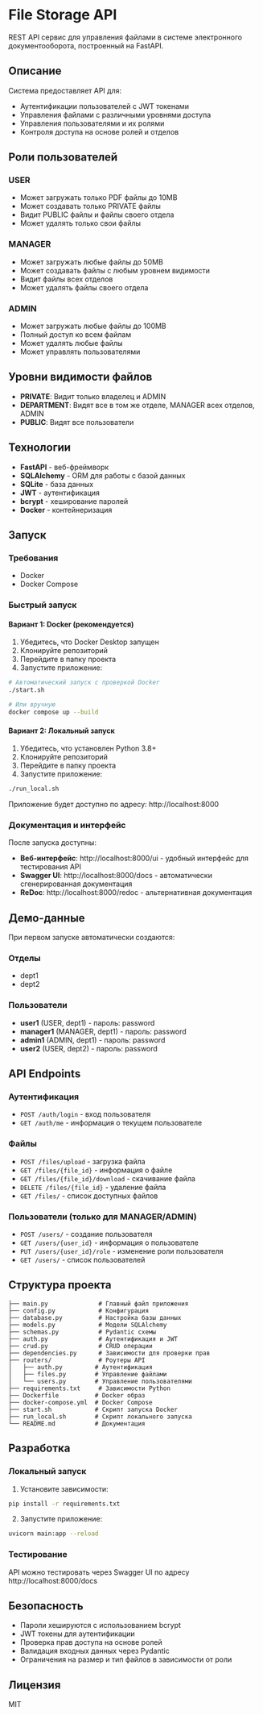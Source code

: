 # File Storage API

REST API сервис для управления файлами в системе электронного документооборота, построенный на FastAPI.

## Описание

Система предоставляет API для:
- Аутентификации пользователей с JWT токенами
- Управления файлами с различными уровнями доступа
- Управления пользователями и их ролями
- Контроля доступа на основе ролей и отделов

## Роли пользователей

### USER
- Может загружать только PDF файлы до 10MB
- Может создавать только PRIVATE файлы
- Видит PUBLIC файлы и файлы своего отдела
- Может удалять только свои файлы

### MANAGER
- Может загружать любые файлы до 50MB
- Может создавать файлы с любым уровнем видимости
- Видит файлы всех отделов
- Может удалять файлы своего отдела

### ADMIN
- Может загружать любые файлы до 100MB
- Полный доступ ко всем файлам
- Может удалять любые файлы
- Может управлять пользователями

## Уровни видимости файлов

- **PRIVATE**: Видит только владелец и ADMIN
- **DEPARTMENT**: Видят все в том же отделе, MANAGER всех отделов, ADMIN
- **PUBLIC**: Видят все пользователи

## Технологии

- **FastAPI** - веб-фреймворк
- **SQLAlchemy** - ORM для работы с базой данных
- **SQLite** - база данных
- **JWT** - аутентификация
- **bcrypt** - хеширование паролей
- **Docker** - контейнеризация

## Запуск

### Требования

- Docker
- Docker Compose

### Быстрый запуск

#### Вариант 1: Docker (рекомендуется)

1. Убедитесь, что Docker Desktop запущен
2. Клонируйте репозиторий
3. Перейдите в папку проекта
4. Запустите приложение:

```bash
# Автоматический запуск с проверкой Docker
./start.sh

# Или вручную
docker compose up --build
```

#### Вариант 2: Локальный запуск

1. Убедитесь, что установлен Python 3.8+
2. Клонируйте репозиторий
3. Перейдите в папку проекта
4. Запустите приложение:

```bash
./run_local.sh
```

Приложение будет доступно по адресу: http://localhost:8000

### Документация и интерфейс

После запуска доступны:
- **Веб-интерфейс**: http://localhost:8000/ui - удобный интерфейс для тестирования API
- **Swagger UI**: http://localhost:8000/docs - автоматически сгенерированная документация
- **ReDoc**: http://localhost:8000/redoc - альтернативная документация

## Демо-данные

При первом запуске автоматически создаются:

### Отделы
- dept1
- dept2

### Пользователи
- **user1** (USER, dept1) - пароль: password
- **manager1** (MANAGER, dept1) - пароль: password
- **admin1** (ADMIN, dept1) - пароль: password
- **user2** (USER, dept2) - пароль: password

## API Endpoints

### Аутентификация
- `POST /auth/login` - вход пользователя
- `GET /auth/me` - информация о текущем пользователе

### Файлы
- `POST /files/upload` - загрузка файла
- `GET /files/{file_id}` - информация о файле
- `GET /files/{file_id}/download` - скачивание файла
- `DELETE /files/{file_id}` - удаление файла
- `GET /files/` - список доступных файлов

### Пользователи (только для MANAGER/ADMIN)
- `POST /users/` - создание пользователя
- `GET /users/{user_id}` - информация о пользователе
- `PUT /users/{user_id}/role` - изменение роли пользователя
- `GET /users/` - список пользователей

## Структура проекта

```
├── main.py              # Главный файл приложения
├── config.py            # Конфигурация
├── database.py          # Настройка базы данных
├── models.py            # Модели SQLAlchemy
├── schemas.py           # Pydantic схемы
├── auth.py              # Аутентификация и JWT
├── crud.py              # CRUD операции
├── dependencies.py      # Зависимости для проверки прав
├── routers/             # Роутеры API
│   ├── auth.py         # Аутентификация
│   ├── files.py        # Управление файлами
│   └── users.py        # Управление пользователями
├── requirements.txt     # Зависимости Python
├── Dockerfile          # Docker образ
├── docker-compose.yml  # Docker Compose
├── start.sh            # Скрипт запуска Docker
├── run_local.sh        # Скрипт локального запуска
└── README.md           # Документация
```

## Разработка

### Локальный запуск

1. Установите зависимости:
```bash
pip install -r requirements.txt
```

2. Запустите приложение:
```bash
uvicorn main:app --reload
```

### Тестирование

API можно тестировать через Swagger UI по адресу http://localhost:8000/docs

## Безопасность

- Пароли хешируются с использованием bcrypt
- JWT токены для аутентификации
- Проверка прав доступа на основе ролей
- Валидация входных данных через Pydantic
- Ограничения на размер и тип файлов в зависимости от роли

## Лицензия

MIT 